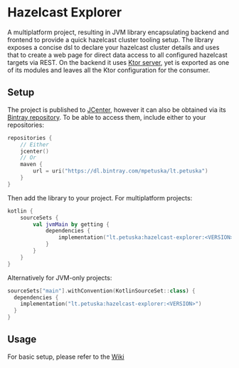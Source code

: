 # Hazelcast Explorer

A multiplatform project, resulting in JVM library encapsulating backend and frontend to provide a quick hazelcast cluster tooling setup.
The library exposes a concise dsl to declare your hazelcast cluster details and uses that to create a web page for direct data access to 
all configured hazelcast targets via REST. On the backend it uses [Ktor server](https://ktor.io/servers), 
yet is exported as one of its modules and leaves all the Ktor configuration for the consumer.

## Setup
The project is published to [JCenter](http://jcenter.bintray.com), however it can also be obtained via its [Bintray repository](https://bintray.com/mpetuska/lt.petuska/kvdom).
To be able to access them, include either to your repositories:
```kotlin
repositories {
    // Either
    jcenter()
    // Or
    maven {
        url = uri("https://dl.bintray.com/mpetuska/lt.petuska")
    }
}
```

Then add the library to your project.
For multiplatform projects:
```kotlin
kotlin {
    sourceSets {
        val jvmMain by getting {
            dependencies {
                implementation("lt.petuska:hazelcast-explorer:<VERSION>")
            }
        }
    }
}
```
Alternatively for JVM-only projects:
```kotlin
sourceSets["main"].withConvention(KotlinSourceSet::class) {
  dependencies {
    implementation("lt.petuska:hazelcast-explorer:<VERSION>")
  }
}
```

## Usage
For basic setup, please refer to the [Wiki](https://gitlab.com/lt.petuska/hazelcast-explorer/-/wikis)